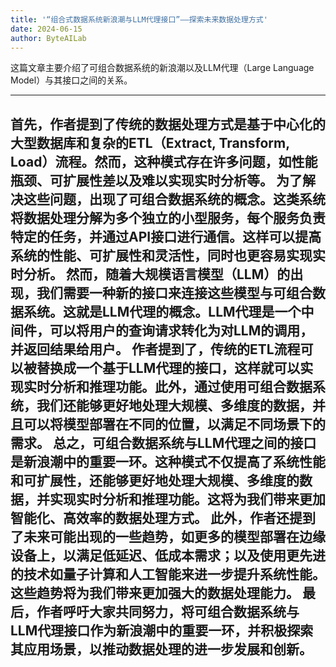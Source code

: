 ```yaml
---
title: '“组合式数据系统新浪潮与LLM代理接口”——探索未来数据处理方式'
date: 2024-06-15
author: ByteAILab
---
```


这篇文章主要介绍了可组合数据系统的新浪潮以及LLM代理（Large Language Model）与其接口之间的关系。


---
首先，作者提到了传统的数据处理方式是基于中心化的大型数据库和复杂的ETL（Extract, Transform, Load）流程。然而，这种模式存在许多问题，如性能瓶颈、可扩展性差以及难以实现实时分析等。
为了解决这些问题，出现了可组合数据系统的概念。这类系统将数据处理分解为多个独立的小型服务，每个服务负责特定的任务，并通过API接口进行通信。这样可以提高系统的性能、可扩展性和灵活性，同时也更容易实现实时分析。
然而，随着大规模语言模型（LLM）的出现，我们需要一种新的接口来连接这些模型与可组合数据系统。这就是LLM代理的概念。LLM代理是一个中间件，可以将用户的查询请求转化为对LLM的调用，并返回结果给用户。
作者提到了，传统的ETL流程可以被替换成一个基于LLM代理的接口，这样就可以实现实时分析和推理功能。此外，通过使用可组合数据系统，我们还能够更好地处理大规模、多维度的数据，并且可以将模型部署在不同的位置，以满足不同场景下的需求。
总之，可组合数据系统与LLM代理之间的接口是新浪潮中的重要一环。这种模式不仅提高了系统性能和可扩展性，还能够更好地处理大规模、多维度的数据，并实现实时分析和推理功能。这将为我们带来更加智能化、高效率的数据处理方式。
此外，作者还提到了未来可能出现的一些趋势，如更多的模型部署在边缘设备上，以满足低延迟、低成本需求；以及使用更先进的技术如量子计算和人工智能来进一步提升系统性能。这些趋势将为我们带来更加强大的数据处理能力。
最后，作者呼吁大家共同努力，将可组合数据系统与LLM代理接口作为新浪潮中的重要一环，并积极探索其应用场景，以推动数据处理的进一步发展和创新。
---

